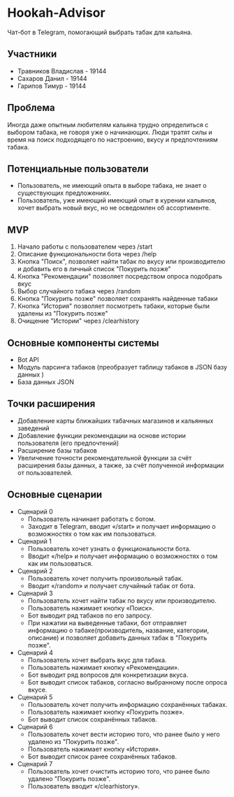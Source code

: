 # Hookah-Advisor
Чат-бот в Telegram, помогающий выбрать табак для кальяна.

Участники
---------
- Травников Владислав - 19144
- Сахаров Данил - 19144
- Гарипов Тимур - 19144

Проблема
------
Иногда даже опытным любителям кальяна трудно определиться с выбором табака, не говоря уже о начинающих. Люди тратят силы и время на поиск подходящего по настроению, вкусу и предпочтениям табака.  

Потенциальные пользователи
-------------------------------
- Пользователь, не имеющий опыта в выборе табака, не знает о существующих предложениях. 
- Пользователь, уже имеющий имеющий опыт в курении кальянов, хочет выбрать новый вкус, но не осведомлен об ассортименте.

MVP
--------------------------------
1. Начало работы с пользователем через /start
2. Описание функциональности бота через /help
4. Кнопка "Поиск", позволяет найти табак по вкусу или производителю и добавить его в личный список "Покурить позже"
5. Кнопка "Рекомендации" позволяет посредством опроса подобрать вкус
6. Выбор случайного табака через /random
7. Кнопка "Покурить позже" позволяет сохранять найденные табаки
8. Кнопка "История" позволяет посмотреть табаки, которые были удалены из "Покурить позже" 
9. Очищение "Истории" через /clearhistory

Основные компоненты системы
---------------------------
- Bot API
- Модуль парсинга табаков (преобразует таблицу табаков в JSON базу данных )  
- База данных JSON

Точки расширения
----------------
- Добавление карты ближайших табачных магазинов и кальянных заведений
- Добавление функции рекомендации на основе истории пользователя (его предпочтений)
- Расширение базы табаков
- Увеличение точности рекомендательной функции за счёт расширения базы данных, а также, за счёт полученной информации от пользователей.

Основные сценарии
----------------
- Сценарий 0 
  - Пользователь начинает работать с ботом.
  - Заходит в Telegram, вводит «/start» и получает информацию о возможностях о том как им пользоваться.
- Сценарий 1
  - Пользователь хочет узнать о функциональности бота.
  - Вводит «/help» и получает информацию о возможностях о том как им пользоваться.
- Сценарий 2
  - Пользователь хочет получить произвольный табак.
  - Вводит «/random» и получает случайный табак от бота.  
- Сценарий 3
  - Пользователь хочет найти табак по вкусу или производителю.
  - Пользователь нажимает кнопку «Поиск».
  - Бот выводит ряд табаков по его запросу.
  - При нажатии на выведенные табаки, бот отправляет информацию о табаке(производитель, название, категории, описание) и позволяет добавить данных табак в "Покурить позже".
- Сценарий 4
  - Пользователь хочет выбрать вкус для табака.
  - Пользователь нажимает кнопку «Рекомендации».
  - Бот выводит ряд вопросов для конкретизации вкуса.
  - Бот выводит список табаков, согласно выбранному после опроса вкусе.
- Сценарий 5
  - Пользователь хочет получить информацию сохранённых табаках.
  - Пользователь нажимает кнопку «Покурить позже».
  - Бот выводит список сохранённых табаков.
- Сценарий 6
  - Пользователь хочет вести историю того, что ранее было у него удалено из "Покурить позже".
  - Пользователь нажимает кнопку «История».  
  - Бот выводит список ранее сохранённых табаков.
- Сценарий 7
  - Пользователь хочет очистить историю того, что ранее было удалено "Покурить позже".
  - Пользователь вводит «/clearhistory».
